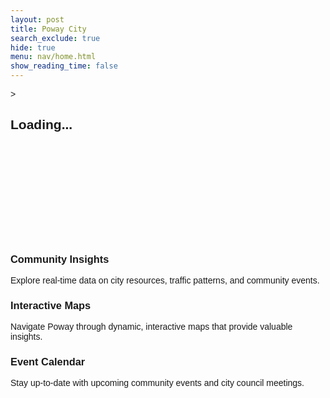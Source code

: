 ```yaml
---
layout: post
title: Poway City
search_exclude: true
hide: true
menu: nav/home.html
show_reading_time: false
---
```

<head>
    <meta charset="UTF-8">
    <meta name="viewport" content="width=device-width, initial-scale=1.0">
    <title>Poway City</title>
    <script src="https://cdn.tailwindcss.com"></script>
    <link href="https://fonts.googleapis.com/css2?family=Julius+Sans+One&display=swap" rel="stylesheet">>
    <style>
        /* Loading Screen */
        body {
            font-family: 'Julius Sans One', sans-serif;
        }
        .loader {
            border-top-color: #0e470d;
            animation: spin 1.5s infinite linear;
        }
        @keyframes spin {
            0% {
                transform: rotate(0deg);
            }
            100% {
                transform: rotate(360deg);
            }
        }
        /* Fade-in animation */
        .fade-in {
            opacity: 0;
            transform: translateY(40px);
            transition: opacity 1.2s ease-out, transform 1.2s ease-out;
        }
        .fade-in.visible {
            opacity: 1;
            transform: translateY(0);
        }
        /* Gradient Animation */
        @keyframes gradient {
            0% { background-position: 0% 50%; }
            50% { background-position: 100% 50%; }
            100% { background-position: 0% 50%; }
        }
        .animate-gradient {
            background-size: 200% 200%;
            animation: gradient 8s ease infinite;
        }
        /* Typewriter effect */
        .typewriter {
            font-size: 5rem;
            font-weight: 900;
            overflow: hidden;
            white-space: nowrap;
            margin: 0 auto;
            word-spacing: 1em;
            line-height: 1.2;
        }
        .typewriter .text {
            display: inline-block;
            opacity: 0;
        }
    </style>
</head>

<body class="bg-black text-white relative">
    <!-- Loading Screen -->
    <div id="loading-screen" class="fixed inset-0 bg-green-900 flex items-center justify-center z-50">
        <div class="text-center">
            <div class="loader ease-linear rounded-full border-8 border-t-8 border-white h-32 w-32 mb-4"></div>
            <h2 class="text-4xl font-semibold text-white">Loading...</h2>
        </div>
    </div>
    <!-- Background Animation -->
    <div class="absolute top-0 left-0 w-full h-full overflow-hidden -z-10">
        <div class="bg-gradient-to-r from-green-700 via-green-600 to-green-900 w-full h-full opacity-70 animate-gradient"></div>
    </div>
    <!-- About Us Section -->
    <section id="about" class="h-screen flex flex-col items-center justify-center text-center bg-green-100 text-black">
        <h2 class="text-7xl font-extrabold text-green-800 fade-in mb-6">The City of Poway</h2>
        <img src="{{site.baseurl}}/images/poway.png" alt="Poway City" class="w-80 mb-6 fade-in border-8 border-[#0e470d]" />
        <p class="text-3xl text-green-700 max-w-5xl fade-in">
            Discover city-wide analytics and explore interactive content that shape our future.
        </p>
    </section>
    <!-- Features Section -->
    <section id="features" class="py-20 bg-green-200">
        <h2 class="text-7xl font-bold text-center text-green-900 mb-10 fade-in">Our Features</h2>
        <div class="grid grid-cols-1 md:grid-cols-3 gap-8">
            <div class="bg-white rounded-lg shadow-lg overflow-hidden transform transition-transform duration-500 hover:scale-105">
                <div class="p-6">
                    <h3 class="text-3xl font-bold mb-2 text-green-900">Community Insights</h3>
                    <p class="text-xl text-green-800">Explore real-time data on city resources, traffic patterns, and community events.</p>
                </div>
            </div>
            <div class="bg-white rounded-lg shadow-lg overflow-hidden transform transition-transform duration-500 hover:scale-105">
                <div class="p-6">
                    <h3 class="text-3xl font-bold mb-2 text-green-900">Interactive Maps</h3>
                    <p class="text-xl text-green-800">Navigate Poway through dynamic, interactive maps that provide valuable insights.</p>
                </div>
            </div>
            <div class="bg-white rounded-lg shadow-lg overflow-hidden transform transition-transform duration-500 hover:scale-105">
                <div class="p-6">
                    <h3 class="text-3xl font-bold mb-2 text-green-900">Event Calendar</h3>
                    <p class="text-xl text-green-800">Stay up-to-date with upcoming community events and city council meetings.</p>
                </div>
            </div>
        </div>
    </section>
    <script>
        document.addEventListener("DOMContentLoaded", function() {
            const loadingScreen = document.getElementById('loading-screen');
            window.addEventListener('load', function() {
                loadingScreen.style.display = 'none';
            });
            // Typewriter effect for the welcome message
            const text = "Welcome to Poway City";
            const typewriterElement = document.querySelector(".typewriter");
            let index = 0;
            function type() {
                if (index < text.length) {
                    const span = document.createElement('span');
                    span.textContent = text.charAt(index);
                    span.classList.add('text');
                    typewriterElement.appendChild(span);
                    setTimeout(() => {
                        span.style.opacity = 1;
                    }, 50 * index);
                    index++;
                    setTimeout(type, 80);
                }
            }
            type();
            // Fade in effect
            const fadeInElements = document.querySelectorAll('.fade-in');
            window.addEventListener('scroll', function() {
                fadeInElements.forEach(function(element) {
                    if (element.getBoundingClientRect().top < window.innerHeight) {
                        element.classList.add('visible');
                    }
                });
            });
        });
    </script>
</body>
</html>
